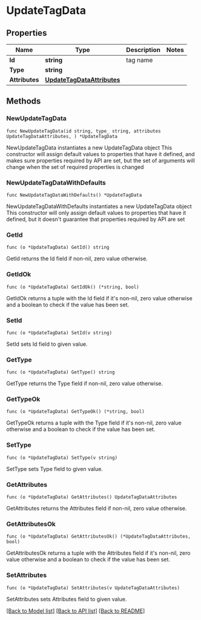 # UpdateTagData

## Properties

Name | Type | Description | Notes
------------ | ------------- | ------------- | -------------
**Id** | **string** | tag name | 
**Type** | **string** |  | 
**Attributes** | [**UpdateTagDataAttributes**](UpdateTagDataAttributes.md) |  | 

## Methods

### NewUpdateTagData

`func NewUpdateTagData(id string, type_ string, attributes UpdateTagDataAttributes, ) *UpdateTagData`

NewUpdateTagData instantiates a new UpdateTagData object
This constructor will assign default values to properties that have it defined,
and makes sure properties required by API are set, but the set of arguments
will change when the set of required properties is changed

### NewUpdateTagDataWithDefaults

`func NewUpdateTagDataWithDefaults() *UpdateTagData`

NewUpdateTagDataWithDefaults instantiates a new UpdateTagData object
This constructor will only assign default values to properties that have it defined,
but it doesn't guarantee that properties required by API are set

### GetId

`func (o *UpdateTagData) GetId() string`

GetId returns the Id field if non-nil, zero value otherwise.

### GetIdOk

`func (o *UpdateTagData) GetIdOk() (*string, bool)`

GetIdOk returns a tuple with the Id field if it's non-nil, zero value otherwise
and a boolean to check if the value has been set.

### SetId

`func (o *UpdateTagData) SetId(v string)`

SetId sets Id field to given value.


### GetType

`func (o *UpdateTagData) GetType() string`

GetType returns the Type field if non-nil, zero value otherwise.

### GetTypeOk

`func (o *UpdateTagData) GetTypeOk() (*string, bool)`

GetTypeOk returns a tuple with the Type field if it's non-nil, zero value otherwise
and a boolean to check if the value has been set.

### SetType

`func (o *UpdateTagData) SetType(v string)`

SetType sets Type field to given value.


### GetAttributes

`func (o *UpdateTagData) GetAttributes() UpdateTagDataAttributes`

GetAttributes returns the Attributes field if non-nil, zero value otherwise.

### GetAttributesOk

`func (o *UpdateTagData) GetAttributesOk() (*UpdateTagDataAttributes, bool)`

GetAttributesOk returns a tuple with the Attributes field if it's non-nil, zero value otherwise
and a boolean to check if the value has been set.

### SetAttributes

`func (o *UpdateTagData) SetAttributes(v UpdateTagDataAttributes)`

SetAttributes sets Attributes field to given value.



[[Back to Model list]](../README.md#documentation-for-models) [[Back to API list]](../README.md#documentation-for-api-endpoints) [[Back to README]](../README.md)



